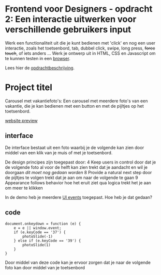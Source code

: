 # Frontend voor Designers - opdracht 2: Een interactie uitwerken voor verschillende gebruikers input

Werk een functionaliteit uit die je kunt bedienen met 'click' en nog een user interactie, zoals het toetsenbord, tab, dubbel click, swipe, long press, <del>force touch</del>, of iets anders ... Werk je ontwerp uit in HTML, CSS en Javascript om te kunnen testen in een [browser](https://en.m.wikipedia.org/wiki/List_of_web_browsers).

Lees hier de [opdrachtbeschrijving](./opdrachtbeschrijving.md).


# Project titel
Carousel met vakantiefoto's: Een carousel met meerdere foto's van een vakantie, die je kan bedienen met een button en met de pijltjes op het toetsenbord.

[website preview](https://asprengers.github.io/frontend-voor-designers-1920/opdracht2/demo/index.html)

## interface
De interface bestaat uit een foto waarbij je de volgende kan zien door middel van een klik van je muis of met je toetsenbord.

De design principes zijn toegepast door:
4 Keep users in control
door dat je de volgende foto al voor de helft kan zien trekt dat je aandacht en wil je doorgaan *dit moet nog gedaan worden*
8 Provide a natural next step
door de pijltjes te volgen trekt dat je aan om naar de volgende te gaan
9 Appearance follows behavior
hoe het eruit ziet qua logica trekt het je aan om meer te klikken

In de demo heb je meerdere [UI events](https://developer.mozilla.org/en-US/docs/Web/API/UIEvent) toegepast. Hoe heb je dat gedaan?

## code
```
document.onkeydown = function (e) {
    e = e || window.event;
    if (e.keyCode == '37') {
        photoSlide(-1) 
    } else if (e.keyCode == '39') {
        photoSlide(1)
    }
}
```

Door middel van deze code kan je ervoor zorgen dat je naar de volgende foto kan door middel van je toetsenbord

